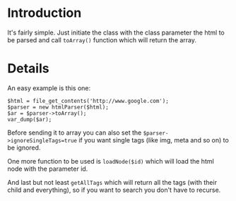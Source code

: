 # Introduction #

It's fairly simple. Just initiate the class with the class parameter the html to be parsed and call `toArray()` function which will return the array.

# Details #

An easy example is this one:
```
$html = file_get_contents('http://www.google.com');
$parser = new htmlParser($html);
$ar = $parser->toArray();
var_dump($ar);
```

Before sending it to array you can also set the `$parser->ignoreSingleTags=true` if you want single tags (like img, meta and so on) to be ignored.

One more function to be used is `loadNode($id)` which will load the html node with the parameter id.

And last but not least `getAllTags` which will return all the tags (with their child and everything), so if you want to search you don't have to recurse.